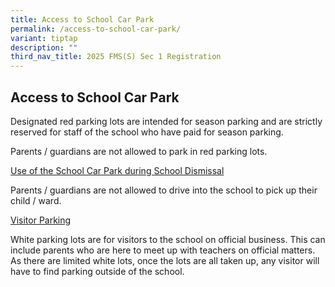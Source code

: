 ```yaml
---
title: Access to School Car Park
permalink: /access-to-school-car-park/
variant: tiptap
description: ""
third_nav_title: 2025 FMS(S) Sec 1 Registration
---
```

<h2>Access to School Car Park</h2>
<p>Designated red parking lots are intended for season parking and are strictly
reserved for staff of the school who have paid for season parking.&nbsp;</p>
<p>Parents / guardians are not allowed to park in red parking lots.</p>
<p><u>Use of the School Car Park during School Dismissal</u>
</p>
<p>Parents / guardians are not allowed to drive into the school to pick up
their child / ward.&nbsp;</p>
<p><u>Visitor Parking</u>
</p>
<p>White parking lots are for visitors to the school on official business.
This can include parents who are here to meet up with teachers on official
matters. As there are limited white lots, once the lots are all taken up,
any visitor will have to find parking outside of the school.</p>
<p></p>